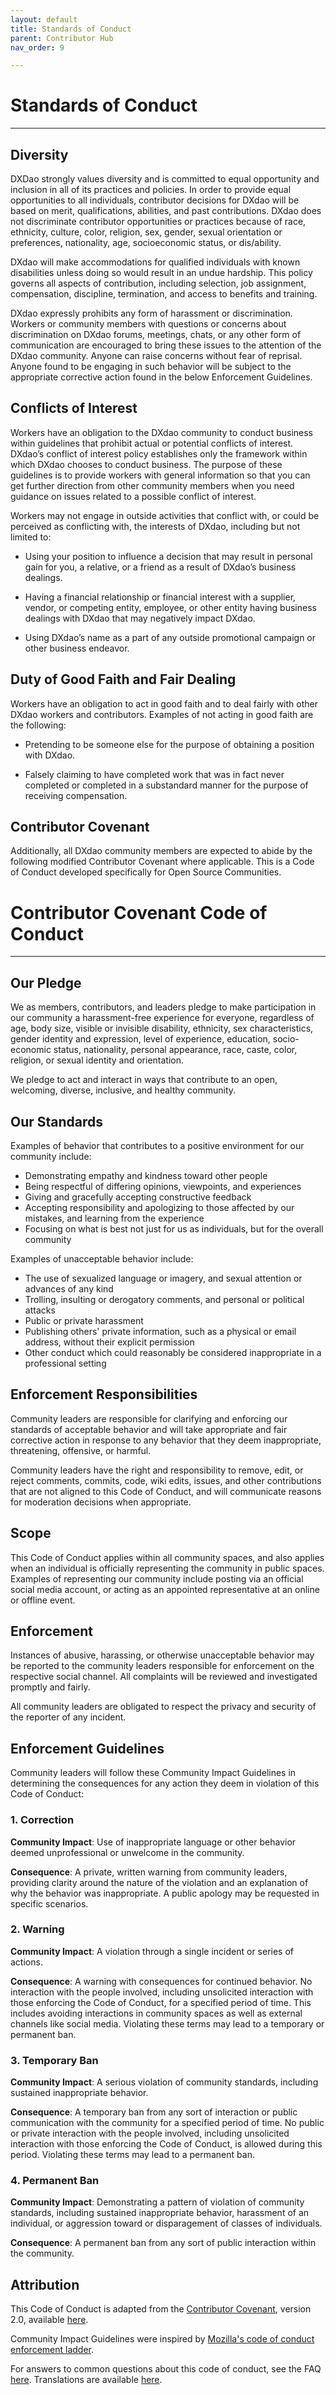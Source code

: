 ```yaml
---
layout: default
title: Standards of Conduct
parent: Contributor Hub
nav_order: 9

---
```


# Standards of Conduct

___

## Diversity

DXDao strongly values diversity and is committed to equal opportunity and inclusion in all of its practices and policies. In order to provide equal opportunities to all individuals, contributor decisions for DXdao will be based on merit, qualifications, abilities, and past contributions. DXdao does not discriminate contributor opportunities or practices because of race, ethnicity, culture, color, religion, sex, gender, sexual orientation or preferences, nationality, age, socioeconomic status, or dis/ability.

DXdao will make accommodations for qualified individuals with known disabilities unless doing so would result in an undue hardship. This policy governs all aspects of contribution, including selection, job assignment, compensation, discipline, termination, and access to benefits and training.

DXdao expressly prohibits any form of harassment or discrimination. Workers or community members with questions or concerns about discrimination on DXdao forums, meetings, chats, or any other form of communication are encouraged to bring these issues to the attention of the DXdao community. Anyone can raise concerns without fear of reprisal. Anyone found to be engaging in such behavior will be subject to the appropriate corrective action found in the below Enforcement Guidelines.

## Conflicts of Interest

Workers have an obligation to the DXdao community to conduct business within guidelines that prohibit actual or potential conflicts of interest. DXdao’s conflict of interest policy establishes only the framework within which DXdao chooses to conduct business. The purpose of these guidelines is to provide workers with general information so that you can get further direction from other community members when you need guidance on issues related to a possible conflict of interest.

Workers may not engage in outside activities that conflict with, or could be perceived as conflicting with, the interests of DXdao, including but not limited to:  

-   Using your position to influence a decision that may result in personal gain for you, a relative, or a friend as a result of DXdao’s business dealings.

-   Having a financial relationship or financial interest with a supplier, vendor, or competing entity, employee, or other entity having business dealings with DXdao that may negatively impact DXdao.
    
-   Using DXdao’s name as a part of any outside promotional campaign or other business endeavor.
    
## Duty of Good Faith and Fair Dealing

Workers have an obligation to act in good faith and to deal fairly with other DXdao workers and contributors. Examples of not acting in good faith are the following:

-   Pretending to be someone else for the purpose of obtaining a position with DXdao.  

-   Falsely claiming to have completed work that was in fact never completed or completed in a substandard manner for the purpose of receiving compensation.
    
## Contributor Covenant

Additionally, all DXdao community members are expected to abide by the following modified Contributor Covenant where applicable. This is a Code of Conduct developed specifically for Open Source Communities. 


# Contributor Covenant Code of Conduct

___

## Our Pledge

We as members, contributors, and leaders pledge to make participation in our
community a harassment-free experience for everyone, regardless of age, body
size, visible or invisible disability, ethnicity, sex characteristics, gender
identity and expression, level of experience, education, socio-economic status,
nationality, personal appearance, race, caste, color, religion, or sexual identity
and orientation.

We pledge to act and interact in ways that contribute to an open, welcoming,
diverse, inclusive, and healthy community.

## Our Standards

Examples of behavior that contributes to a positive environment for our
community include:

* Demonstrating empathy and kindness toward other people
* Being respectful of differing opinions, viewpoints, and experiences
* Giving and gracefully accepting constructive feedback
* Accepting responsibility and apologizing to those affected by our mistakes,
  and learning from the experience
* Focusing on what is best not just for us as individuals, but for the
  overall community

Examples of unacceptable behavior include:

* The use of sexualized language or imagery, and sexual attention or
  advances of any kind
* Trolling, insulting or derogatory comments, and personal or political attacks
* Public or private harassment
* Publishing others' private information, such as a physical or email
  address, without their explicit permission
* Other conduct which could reasonably be considered inappropriate in a
  professional setting

## Enforcement Responsibilities

Community leaders are responsible for clarifying and enforcing our standards of
acceptable behavior and will take appropriate and fair corrective action in
response to any behavior that they deem inappropriate, threatening, offensive,
or harmful.

Community leaders have the right and responsibility to remove, edit, or reject
comments, commits, code, wiki edits, issues, and other contributions that are
not aligned to this Code of Conduct, and will communicate reasons for moderation
decisions when appropriate.

## Scope

This Code of Conduct applies within all community spaces, and also applies when
an individual is officially representing the community in public spaces.
Examples of representing our community include posting via an official social media
account, or acting as an appointed representative at an online or offline event.

## Enforcement

Instances of abusive, harassing, or otherwise unacceptable behavior may be
reported to the community leaders responsible for enforcement on the respective 
social channel. All complaints will be reviewed and investigated promptly and fairly.

All community leaders are obligated to respect the privacy and security of the
reporter of any incident.

## Enforcement Guidelines

Community leaders will follow these Community Impact Guidelines in determining
the consequences for any action they deem in violation of this Code of Conduct:

### 1. Correction

**Community Impact**: Use of inappropriate language or other behavior deemed
unprofessional or unwelcome in the community.

**Consequence**: A private, written warning from community leaders, providing
clarity around the nature of the violation and an explanation of why the
behavior was inappropriate. A public apology may be requested in specific scenarios.

### 2. Warning

**Community Impact**: A violation through a single incident or series
of actions.

**Consequence**: A warning with consequences for continued behavior. No
interaction with the people involved, including unsolicited interaction with
those enforcing the Code of Conduct, for a specified period of time. This
includes avoiding interactions in community spaces as well as external channels
like social media. Violating these terms may lead to a temporary or
permanent ban.

### 3. Temporary Ban

**Community Impact**: A serious violation of community standards, including
sustained inappropriate behavior.

**Consequence**: A temporary ban from any sort of interaction or public
communication with the community for a specified period of time. No public or
private interaction with the people involved, including unsolicited interaction
with those enforcing the Code of Conduct, is allowed during this period.
Violating these terms may lead to a permanent ban.

### 4. Permanent Ban

**Community Impact**: Demonstrating a pattern of violation of community
standards, including sustained inappropriate behavior,  harassment of an
individual, or aggression toward or disparagement of classes of individuals.

**Consequence**: A permanent ban from any sort of public interaction within
the community.

## Attribution

This Code of Conduct is adapted from the <a href="https://www.contributor-covenant.org" target="_blank">Contributor Covenant</a>,
version 2.0, available <a href="https://www.contributor-covenant.org/version/2/0/code_of_conduct.html" target="_blank">here</a>.

Community Impact Guidelines were inspired by 
<a href="https://github.com/mozilla/diversity" target="_blank">Mozilla's code of conduct enforcement ladder</a>.

For answers to common questions about this code of conduct, see the FAQ 
<a href="https://www.contributor-covenant.org/faq" target="_blank">here</a>. Translations are available <a href="https://www.contributor-covenant.org/translations" target="_blank">here</a>.